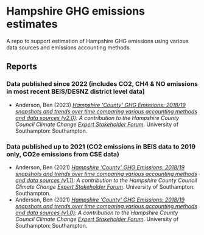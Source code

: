# Hampshire GHG emissions estimates

A repo to support estimation of Hampshire GHG emissions using various data sources and emissions accounting methods.

## Reports


### Data published since 2022 (includes CO2, CH4 & NO emissions in most recent BEIS/DESNZ district level data)

  * Anderson, Ben (2023) _[Hampshire 'County' GHG Emissions: 2018/19 snapshots and trends over time comparing various accounting methods and data sources (v2.0)](Hampshire_County_GHG_Emissions_v2.0.html): A contribution to the Hampshire County Council Climate Change [Expert Stakeholder Forum](https://www.hants.gov.uk/landplanningandenvironment/environment/climatechange/whoweworkwith/climatechangeforumevent)_. University of Southampton: Southampton.
    
### Data published up to 2021 (CO2 emissions in BEIS data to 2019 only, CO2e emissions from CSE data)

   * Anderson, Ben (2021) _[Hampshire 'County' GHG Emissions: 2018/19 snapshots and trends over time comparing various accounting methods and data sources (v1.1)](Hampshire_County_GHG_Emissions_v1.1.html): A contribution to the Hampshire County Council Climate Change [Expert Stakeholder Forum](https://www.hants.gov.uk/landplanningandenvironment/environment/climatechange/whoweworkwith/climatechangeforumevent)_. University of Southampton: Southampton.
   * Anderson, Ben (2021) _[Hampshire 'County' GHG Emissions: 2018/19 snapshots and trends over time comparing various accounting methods and data sources (v1.0)](Hampshire_County_GHG_Emissions_v1.0.html): A contribution to the Hampshire County Council Climate Change [Expert Stakeholder Forum](https://www.hants.gov.uk/landplanningandenvironment/environment/climatechange/whoweworkwith/climatechangeforumevent)_. University of Southampton: Southampton.


